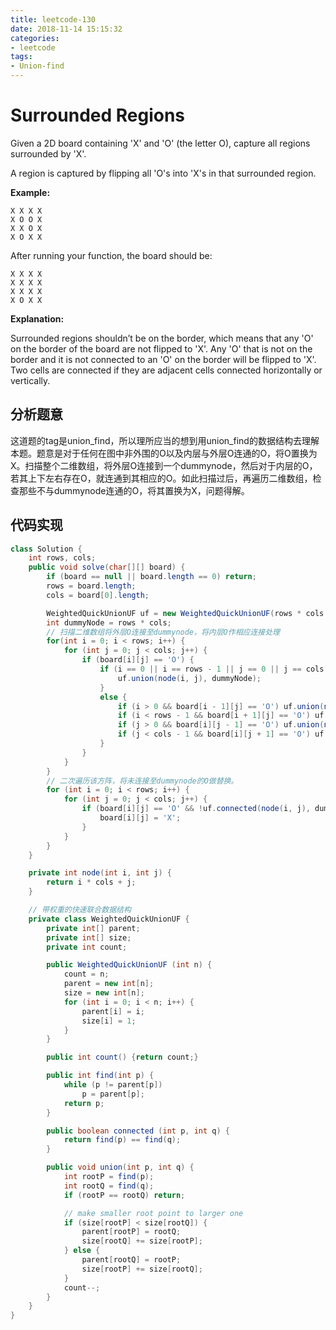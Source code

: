 ```yaml
---
title: leetcode-130
date: 2018-11-14 15:15:32
categories:
- leetcode
tags:
- Union-find
---
```


# Surrounded Regions

Given a 2D board containing 'X' and 'O' (the letter O), capture all regions surrounded by 'X'.

A region is captured by flipping all 'O's into 'X's in that surrounded region.

**Example:**
```
X X X X
X O O X
X X O X
X O X X
```
After running your function, the board should be:
```
X X X X
X X X X
X X X X
X O X X
```
**Explanation:**

Surrounded regions shouldn’t be on the border, which means that any 'O' on the border of the board are not flipped to 'X'. Any 'O' that is not on the border and it is not connected to an 'O' on the border will be flipped to 'X'. Two cells are connected if they are adjacent cells connected horizontally or vertically.

## 分析题意

这道题的tag是union_find，所以理所应当的想到用union_find的数据结构去理解本题。题意是对于任何在图中非外围的O以及内层与外层O连通的O，将O置换为X。扫描整个二维数组，将外层O连接到一个dummynode，然后对于内层的O，若其上下左右存在O，就连通到其相应的O。如此扫描过后，再遍历二维数组，检查那些不与dummynode连通的O，将其置换为X，问题得解。

## 代码实现
```java
class Solution {
    int rows, cols;
    public void solve(char[][] board) {
        if (board == null || board.length == 0) return;
        rows = board.length;
        cols = board[0].length;

        WeightedQuickUnionUF uf = new WeightedQuickUnionUF(rows * cols + 1);
        int dummyNode = rows * cols;
        // 扫描二维数组将外层O连接至dummynode，将内层O作相应连接处理
        for(int i = 0; i < rows; i++) {
            for (int j = 0; j < cols; j++) {
                if (board[i][j] == 'O') {
                    if (i == 0 || i == rows - 1 || j == 0 || j == cols - 1) {
                        uf.union(node(i, j), dummyNode);
                    }
                    else {
                        if (i > 0 && board[i - 1][j] == 'O') uf.union(node(i - 1, j), node(i, j));
                        if (i < rows - 1 && board[i + 1][j] == 'O') uf.union(node(i + 1, j), node(i, j));
                        if (j > 0 && board[i][j - 1] == 'O') uf.union(node(i, j - 1), node(i, j));
                        if (j < cols - 1 && board[i][j + 1] == 'O') uf.union(node(i, j + 1), node(i ,j));
                    }
                }
            }
        }
        // 二次遍历该方阵，将未连接至dummynode的O做替换。
        for (int i = 0; i < rows; i++) {
            for (int j = 0; j < cols; j++) {
                if (board[i][j] == 'O' && !uf.connected(node(i, j), dummyNode)) {
                    board[i][j] = 'X';
                }
            }
        }
    }

    private int node(int i, int j) {
        return i * cols + j;
    }

    // 带权重的快速联合数据结构
    private class WeightedQuickUnionUF {
        private int[] parent;
        private int[] size;
        private int count;

        public WeightedQuickUnionUF (int n) {
            count = n;
            parent = new int[n];
            size = new int[n];
            for (int i = 0; i < n; i++) {
                parent[i] = i;
                size[i] = 1;
            }
        }

        public int count() {return count;}

        public int find(int p) {
            while (p != parent[p])
                p = parent[p];
            return p;
        }

        public boolean connected (int p, int q) {
            return find(p) == find(q);
        }

        public void union(int p, int q) {
            int rootP = find(p);
            int rootQ = find(q);
            if (rootP == rootQ) return;

            // make smaller root point to larger one
            if (size[rootP] < size[rootQ]) {
                parent[rootP] = rootQ;
                size[rootQ] += size[rootP];
            } else {
                parent[rootQ] = rootP;
                size[rootP] += size[rootQ];
            }
            count--;
        }
    }
}
```
